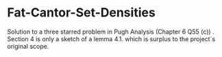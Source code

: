 # Fat-Cantor-Set-Densities
Solution to a three starred problem in Pugh Analysis (Chapter 6 Q55 (c)) . Section 4 is only a sketch of a lemma 4.1. which is surplus to the project`s original scope.
